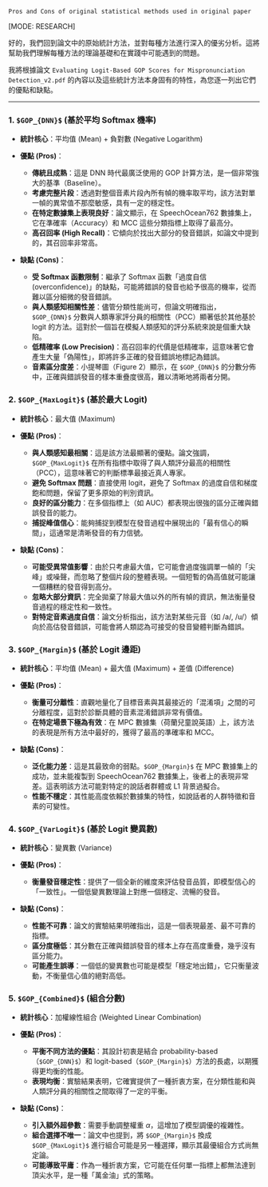 	Pros and Cons of original statistical methods used in original paper

[MODE: RESEARCH]

好的，我們回到論文中的原始統計方法，並對每種方法進行深入的優劣分析。這將幫助我們理解每種方法的理論基礎和在實踐中可能遇到的問題。

我將根據論文 `Evaluating Logit-Based GOP Scores for Mispronunciation Detection_v2.pdf` 的內容以及這些統計方法本身固有的特性，為您逐一列出它們的優點和缺點。

---

### 1. **`$GOP_{DNN}$` (基於平均 Softmax 機率)**

* **統計核心**：平均值 (Mean) + 負對數 (Negative Logarithm)
* **優點 (Pros)**：
    * **傳統且成熟**：這是 DNN 時代最廣泛使用的 GOP 計算方法，是一個非常強大的基準（Baseline）。
    * **考慮完整片段**：透過對整個音素片段內所有幀的機率取平均，該方法對單一幀的異常值不那麼敏感，具有一定的穩定性。
    * **在特定數據集上表現良好**：論文顯示，在 SpeechOcean762 數據集上，它在準確率（Accuracy）和 MCC 這些分類指標上取得了最高分。
    * **高召回率 (High Recall)**：它傾向於找出大部分的發音錯誤，如論文中提到的，其召回率非常高。

* **缺點 (Cons)**：
    * **受 Softmax 函數限制**：繼承了 Softmax 函數「過度自信 (overconfidence)」的缺點，可能將錯誤的發音也給予很高的機率，從而難以區分細微的發音錯誤。
    * **與人類感知相關性差**：儘管分類性能尚可，但論文明確指出，`$GOP_{DNN}$` 分數與人類專家評分員的相關性（PCC）顯著低於其他基於 logit 的方法。這對於一個旨在模擬人類感知的評分系統來說是個重大缺陷。
    * **低精確率 (Low Precision)**：高召回率的代價是低精確率，這意味著它會產生大量「偽陽性」，即將許多正確的發音錯誤地標記為錯誤。
    * **音素區分度差**：小提琴圖（Figure 2）顯示，在 `$GOP_{DNN}$` 的分數分佈中，正確與錯誤發音的樣本重疊度很高，難以清晰地將兩者分開。

### 2. **`$GOP_{MaxLogit}$` (基於最大 Logit)**

* **統計核心**：最大值 (Maximum)
* **優點 (Pros)**：
    * **與人類感知最相關**：這是該方法最顯著的優點。論文強調，`$GOP_{MaxLogit}$` 在所有指標中取得了與人類評分最高的相關性（PCC），這意味著它的判斷標準最接近真人專家。
    * **避免 Softmax 問題**：直接使用 logit，避免了 Softmax 的過度自信和梯度飽和問題，保留了更多原始的判別資訊。
    * **良好的區分能力**：在多個指標上（如 AUC）都表現出很強的區分正確與錯誤發音的能力。
    * **捕捉峰值信心**：能夠捕捉到模型在發音過程中展現出的「最有信心的瞬間」，這通常是清晰發音的有力信號。

* **缺點 (Cons)**：
    * **可能受異常值影響**：由於只考慮最大值，它可能會過度強調單一幀的「尖峰」或噪聲，而忽略了整個片段的整體表現。一個短暫的偽高值就可能讓一個糟糕的發音得到高分。
    * **忽略大部分資訊**：完全拋棄了除最大值以外的所有幀的資訊，無法衡量發音過程的穩定性和一致性。
    * **對特定音素過度自信**：論文分析指出，該方法對某些元音（如 /a/, /u/）傾向於高估發音錯誤，可能會將人類認為可接受的發音變體判斷為錯誤。

### 3. **`$GOP_{Margin}$` (基於 Logit 邊距)**

* **統計核心**：平均值 (Mean) + 最大值 (Maximum) + 差值 (Difference)
* **優點 (Pros)**：
    * **衡量可分離性**：直觀地量化了目標音素與其最接近的「混淆項」之間的可分離程度，這對於診斷具體的音素混淆錯誤非常有價值。
    * **在特定場景下極為有效**：在 MPC 數據集（荷蘭兒童說英語）上，該方法的表現是所有方法中最好的，獲得了最高的準確率和 MCC。

* **缺點 (Cons)**：
    * **泛化能力差**：這是其最致命的弱點。`$GOP_{Margin}$` 在 MPC 數據集上的成功，並未能複製到 SpeechOcean762 數據集上，後者上的表現非常差。這表明該方法可能對特定的說話者群體或 L1 背景過擬合。
    * **性能不穩定**：其性能高度依賴於數據集的特性，如說話者的人群特徵和音素的可變性。

### 4. **`$GOP_{VarLogit}$` (基於 Logit 變異數)**

* **統計核心**：變異數 (Variance)
* **優點 (Pros)**：
    * **衡量發音穩定性**：提供了一個全新的維度來評估發音品質，即模型信心的「一致性」。一個低變異數理論上對應一個穩定、流暢的發音。

* **缺點 (Cons)**：
    * **性能不可靠**：論文的實驗結果明確指出，這是一個表現最差、最不可靠的指標。
    * **區分度極低**：其分數在正確與錯誤發音的樣本上存在高度重疊，幾乎沒有區分能力。
    * **可能產生誤導**：一個低的變異數也可能是模型「穩定地出錯」，它只衡量波動，不衡量信心值的絕對高低。

### 5. **`$GOP_{Combined}$` (組合分數)**

* **統計核心**：加權線性組合 (Weighted Linear Combination)
* **優點 (Pros)**：
    * **平衡不同方法的優點**：其設計初衷是結合 probability-based（`$GOP_{DNN}$`）和 logit-based（`$GOP_{Margin}$`）方法的長處，以期獲得更均衡的性能。
    * **表現均衡**：實驗結果表明，它確實提供了一種折衷方案，在分類性能和與人類評分員的相關性之間取得了一定的平衡。

* **缺點 (Cons)**：
    * **引入額外超參數**：需要手動調整權重 $\alpha$，這增加了模型調優的複雜性。
    * **組合選擇不唯一**：論文中也提到，將 `$GOP_{Margin}$` 換成 `$GOP_{MaxLogit}$` 進行組合可能是另一種選擇，顯示其最優組合方式尚無定論。
    * **可能導致平庸**：作為一種折衷方案，它可能在任何單一指標上都無法達到頂尖水平，是一種「萬金油」式的策略。